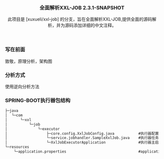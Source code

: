 <p align="center" >
    <h3 align="center">全面解析XXL-JOB 2.3.1-SNAPSHOT</h3>
    <p align="center">
        此项目是 [xuxueli/xxl-job] 的分支，旨在全面解析XXL-JOB,提供全面的源码解析，并为源码添加详细的中文注释。
        <br>
        <br>
        <br>
    </p>
</p>

### 写在前面

致敬，原理分析，架构图

### 分析方式

使用逆向分析方法

### SPRING-BOOT执行器包结构

```tex
├─java
│  └─com
│      └─xxl
│          └─job
│              └─executor
│                  ├─core.config.XxlJobConfig.java           #执行器配置类
│                  └─service.jobhandler.SampleXxlJob.java    #执行器任务开发示例
│                  └─XxlJobExecutorApplication               #执行器主启动类
└─resources
    └─application.properties                                 #application
```

